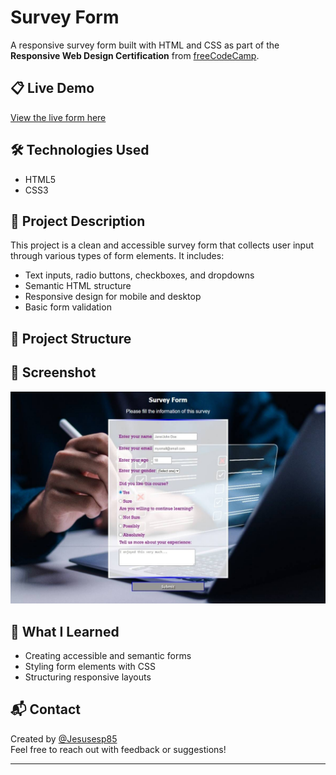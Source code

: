 # Survey Form

A responsive survey form built with HTML and CSS as part of the **Responsive Web Design Certification** from [freeCodeCamp](https://www.freecodecamp.org/).

## 📋 Live Demo

[View the live form here](https://jesusesp85.github.io/survey-form/)  

## 🛠️ Technologies Used

- HTML5
- CSS3

## 📌 Project Description

This project is a clean and accessible survey form that collects user input through various types of form elements. It includes:

- Text inputs, radio buttons, checkboxes, and dropdowns
- Semantic HTML structure
- Responsive design for mobile and desktop
- Basic form validation

## 📁 Project Structure


## 📸 Screenshot

![Preview of the survey form](images/screenshot.jpg)  

## 🧠 What I Learned

- Creating accessible and semantic forms
- Styling form elements with CSS
- Structuring responsive layouts

## 📬 Contact

Created by [@Jesusesp85](https://github.com/Jesusesp85)  
Feel free to reach out with feedback or suggestions!

---
